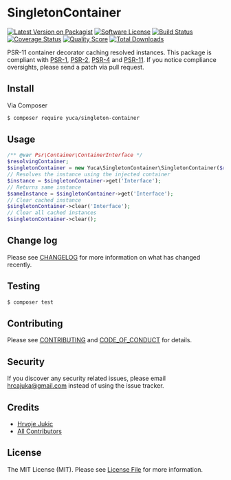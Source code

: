 # SingletonContainer

[![Latest Version on Packagist][ico-version]][link-packagist]
[![Software License][ico-license]](LICENSE.md)
[![Build Status][ico-travis]][link-travis]
[![Coverage Status][ico-scrutinizer]][link-scrutinizer]
[![Quality Score][ico-code-quality]][link-code-quality]
[![Total Downloads][ico-downloads]][link-downloads]

PSR-11 container decorator caching resolved instances.
This package is compliant with [PSR-1], [PSR-2], [PSR-4] and [PSR-11]. If you notice compliance oversights,
please send a patch via pull request.

[PSR-1]: https://github.com/php-fig/fig-standards/blob/master/accepted/PSR-1-basic-coding-standard.md
[PSR-2]: https://github.com/php-fig/fig-standards/blob/master/accepted/PSR-2-coding-style-guide.md
[PSR-4]: https://github.com/php-fig/fig-standards/blob/master/accepted/PSR-4-autoloader.md
[PSR-11]: https://github.com/php-fig/fig-standards/blob/master/accepted/PSR-11-container.md

## Install

Via Composer

``` bash
$ composer require yuca/singleton-container
```

## Usage

``` php
/** @var Psr\Container\ContainerInterface */
$resolvingContainer;
$singletonContainer = new Yuca\SingletonContainer\SingletonContainer($resolvingContainer);
// Resolves the instance using the injected container
$instance = $singletonContainer->get('Interface');
// Returns same instance
$sameInstance = $singletonContainer->get('Interface');
// Clear cached instance
$singletonContainer->clear('Interface');
// Clear all cached instances
$singletonContainer->clear();
```

## Change log

Please see [CHANGELOG](CHANGELOG.md) for more information on what has changed recently.

## Testing

``` bash
$ composer test
```

## Contributing

Please see [CONTRIBUTING](CONTRIBUTING.md) and [CODE_OF_CONDUCT](CODE_OF_CONDUCT.md) for details.

## Security

If you discover any security related issues, please email hrcajuka@gmail.com instead of using the issue tracker.

## Credits

- [Hrvoje Jukic][link-author]
- [All Contributors][link-contributors]

## License

The MIT License (MIT). Please see [License File](LICENSE.md) for more information.

[ico-version]: https://img.shields.io/packagist/v/yuca/singleton-container.svg?style=flat-square
[ico-license]: https://img.shields.io/badge/license-MIT-brightgreen.svg?style=flat-square
[ico-travis]: https://img.shields.io/travis/yuca/singleton-container/master.svg?style=flat-square
[ico-scrutinizer]: https://img.shields.io/scrutinizer/coverage/g/yuca/singleton-container.svg?style=flat-square
[ico-code-quality]: https://img.shields.io/scrutinizer/g/yuca/singleton-container.svg?style=flat-square
[ico-downloads]: https://img.shields.io/packagist/dt/yuca/singleton-container.svg?style=flat-square

[link-packagist]: https://packagist.org/packages/yuca/singleton-container
[link-travis]: https://travis-ci.org/yuca/singleton-container
[link-scrutinizer]: https://scrutinizer-ci.com/g/yuca/singleton-container/code-structure
[link-code-quality]: https://scrutinizer-ci.com/g/yuca/singleton-container
[link-downloads]: https://packagist.org/packages/yuca/singleton-container
[link-author]: https://github.com/Firtzberg
[link-contributors]: ../../contributors
